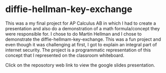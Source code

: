 # diffie-hellman-key-exchange

This was a my final project for AP Calculus AB in which I had to create a presentation and also do a demonstration of a math formula/concept they were responsible for. I chose to do Martin Hellman and I chose to demonstrate the diffie-hellmam-key-exchange. This was a fun project and even though it was challenging at first, I got to explain an integral part of internet security. The project is a programmatic representation of this concept that I represented on the classroom whiteboard.

Click on the reposotory web link to view the google slides presentation.
